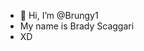 - 👋 Hi, I’m @Brungy1
- My name is Brady Scaggari
- XD
<!---
Brungy1/Brungy1 is a ✨ special ✨ repository because its `README.md` (this file) appears on your GitHub profile.
You can click the Preview link to take a look at your changes.
--->
